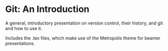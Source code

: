 # Git: An Introduction
A general, introductory presentation on version control, their history, and git and how to use it.

Includes the .tex files, which make use of the Metropolis theme for beamer presentations.

